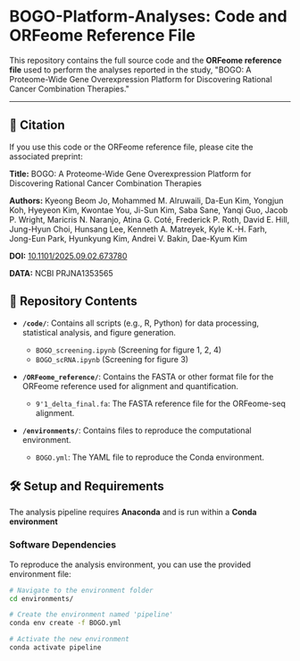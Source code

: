# BOGO-Platform-Analyses: Code and ORFeome Reference File

This repository contains the full source code and the **ORFeome reference file** used to perform the analyses reported in the study, "BOGO: A Proteome-Wide Gene Overexpression Platform for Discovering Rational Cancer Combination Therapies."

---

## 📄 Citation

If you use this code or the ORFeome reference file, please cite the associated preprint:

**Title:** BOGO: A Proteome-Wide Gene Overexpression Platform for Discovering Rational Cancer Combination Therapies

**Authors:** Kyeong Beom Jo, Mohammed M. Alruwaili, Da-Eun Kim, Yongjun Koh, Hyeyeon Kim, Kwontae You, Ji-Sun Kim, Saba Sane, Yanqi Guo, Jacob P. Wright, Maricris N. Naranjo, Atina G. Coté, Frederick P. Roth, David E. Hill, Jung-Hyun Choi, Hunsang Lee, Kenneth A. Matreyek, Kyle K.-H. Farh, Jong-Eun Park, Hyunkyung Kim, Andrei V. Bakin, Dae-Kyum Kim

**DOI:** [10.1101/2025.09.02.673780](https://doi.org/10.1101/2025.09.02.673780)

**DATA:** NCBI PRJNA1353565

## 📁 Repository Contents

* **`/code/`**: Contains all scripts (e.g., R, Python) for data processing, statistical analysis, and figure generation.
    * `BOGO_screening.ipynb` (Screening for figure 1, 2, 4)
    * `BOGO_scRNA.ipynb` (Screening for figure 3)

* **`/ORFeome_reference/`**: Contains the FASTA or other format file for the ORFeome reference used for alignment and quantification.
    * `9'1_delta_final.fa`: The FASTA reference file for the ORFeome-seq alignment.

* **`/environments/`**: Contains files to reproduce the computational environment.
    * `BOGO.yml`: The YAML file to reproduce the Conda environment.

## 🛠️ Setup and Requirements

The analysis pipeline requires **Anaconda** and is run within a **Conda environment**

### Software Dependencies
To reproduce the analysis environment, you can use the provided environment file:

```bash
# Navigate to the environment folder
cd environments/

# Create the environment named 'pipeline'
conda env create -f BOGO.yml

# Activate the new environment
conda activate pipeline
